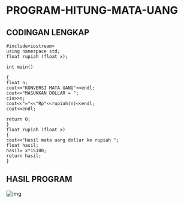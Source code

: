 # PROGRAM-HITUNG-MATA-UANG


## CODINGAN LENGKAP
    #include<iostream>
    using namespace std;
    float rupiah (float x);

    int main()

    {
    float n;
    cout<<"KONVERSI MATA UANG"<<endl;
    cout<<"MASUKKAN DOLLAR = ";
    cin>>n;
    cout<<"="<<"Rp"<<rupiah(n)<<endl;
    cout<<endl;

    return 0;
    }
    float rupiah (float x)
    {
    cout<<"Hasil mata uang dollar ke rupiah ";
    float hasil;
    hasil= x*15100;
    return hasil;
    }

## HASIL PROGRAM
![img](https://github.com/dindapuspitadewi/PROGRAM-HITUNG-MATA-UANG/blob/master/konversi%20mata%20uang.jpg?raw=true)
